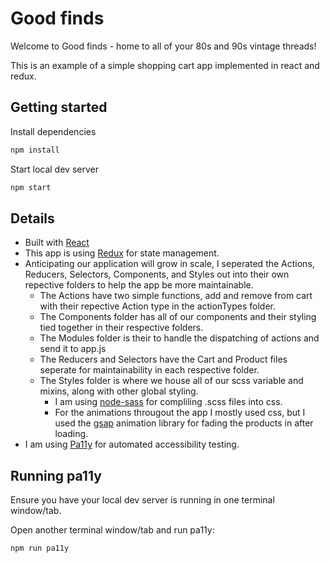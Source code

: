 # Good finds

Welcome to Good finds - home to all of your 80s and 90s vintage threads! 

This is an example of a simple shopping cart app implemented in react and redux.

## Getting started

Install dependencies

```sh
npm install
```
Start local dev server

```sh
npm start
```

## Details
- Built with [React](https://github.com/facebookincubator/create-react-app)
- This app is using [Redux](https://redux.js.org/introduction/getting-started) for state management.
- Anticipating our application will grow in scale, I seperated the Actions, Reducers, Selectors, Components, and Styles out into their own repective folders to help the app be more maintainable.
    - The Actions have two simple functions, add and remove from cart with their repective Action type in the actionTypes folder.
    - The Components folder has all of our components and their styling tied together in their respective folders.
    - The Modules folder is their to handle the dispatching of actions and send it to app.js
    - The Reducers and Selectors have the Cart and Product files seperate for maintainability in each respective folder.
    - The Styles folder is where we house all of our scss variable and mixins, along with other global styling.
        - I am using [node-sass](https://www.npmjs.com/package/node-sass) for compliling .scss files into css.
        - For the animations througout the app I mostly used css, but I used the [gsap](https://greensock.com/) animation library for fading the products in after loading.
- I am using [Pa11y](https://www.npmjs.com/package/pa11y) for automated accessibility testing.

## Running pa11y

Ensure you have your local dev server is running in one terminal window/tab.

Open another terminal window/tab and run pa11y:

```sh
npm run pa11y
```
